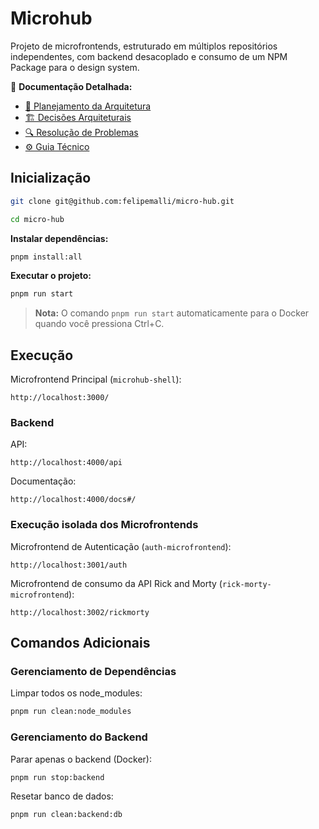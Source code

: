 # Microhub

Projeto de microfrontends, estruturado em múltiplos repositórios independentes, com backend desacoplado e consumo de um NPM Package para o design system.

📖 **Documentação Detalhada:**

- [🚀 Planejamento da Arquitetura](./docs/ARCHITECTURE_PLANNING.md)
- [🏗️ Decisões Arquiteturais](./docs/ARCHITECTURE.md)
- [🔍 Resolução de Problemas](./docs/TROUBLESHOOTING.md)
- [⚙️ Guia Técnico](./docs/TECHNICAL-GUIDE.md)

## Inicialização

```bash
git clone git@github.com:felipemalli/micro-hub.git
```

```bash
cd micro-hub
```

**Instalar dependências:**

```bash
pnpm install:all
```

**Executar o projeto:**

```bash
pnpm run start
```

> **Nota:** O comando `pnpm run start` automaticamente para o Docker quando você pressiona Ctrl+C.

## Execução

Microfrontend Principal (`microhub-shell`):

```
http://localhost:3000/
```

### Backend

API:

```
http://localhost:4000/api
```

Documentação:

```
http://localhost:4000/docs#/
```

### Execução isolada dos Microfrontends

Microfrontend de Autenticação (`auth-microfrontend`):

```
http://localhost:3001/auth
```

Microfrontend de consumo da API Rick and Morty (`rick-morty-microfrontend`):

```
http://localhost:3002/rickmorty
```

## Comandos Adicionais

### Gerenciamento de Dependências

Limpar todos os node_modules:

```bash
pnpm run clean:node_modules
```

### Gerenciamento do Backend

Parar apenas o backend (Docker):

```bash
pnpm run stop:backend
```

Resetar banco de dados:

```bash
pnpm run clean:backend:db
```
